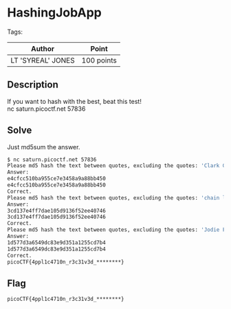 # HashingJobApp

Tags:

| Author | Point    |
| ------ | -------- |
| LT 'SYREAL' JONES | 100 points |

## Description

If you want to hash with the best, beat this test!  
nc saturn.picoctf.net 57836

## Solve

Just md5sum the answer.

```bash
$ nc saturn.picoctf.net 57836
Please md5 hash the text between quotes, excluding the quotes: 'Clark Gable'
Answer: 
e4cfcc510ba955ce7e3458a9a88bb450
e4cfcc510ba955ce7e3458a9a88bb450
Correct.
Please md5 hash the text between quotes, excluding the quotes: 'chain letters'
Answer: 
3cd137e4ff7dae105d9136f52ee40746
3cd137e4ff7dae105d9136f52ee40746
Correct.
Please md5 hash the text between quotes, excluding the quotes: 'Jodie Foster'
Answer: 
1d577d3a6549dc83e9d351a1255cd7b4
1d577d3a6549dc83e9d351a1255cd7b4
Correct.
picoCTF{4ppl1c4710n_r3c31v3d_********}
```

## Flag

```
picoCTF{4ppl1c4710n_r3c31v3d_********}
```